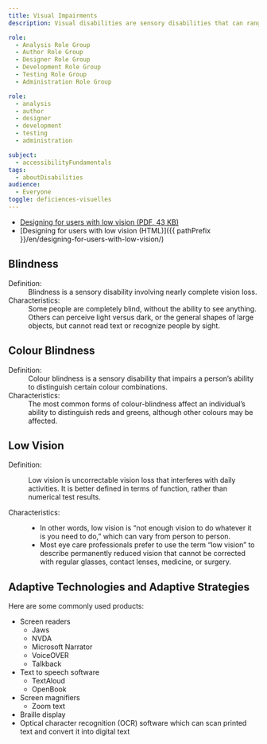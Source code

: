 ```yaml
---
title: Visual Impairments
description: Visual disabilities are sensory disabilities that can range from some amount of vision loss, loss of visual acuity, or increased or decreased sensitivity to specific or bright colours, to complete or uncorrectable loss of vision in either or both eyes.

role:
  - Analysis Role Group
  - Author Role Group
  - Designer Role Group
  - Development Role Group
  - Testing Role Group
  - Administration Role Group

role:
  - analysis
  - author
  - designer
  - development
  - testing
  - administration

subject:
  - accessibilityFundamentals
tags:
  - aboutDisabilities
audience:
  - Everyone
toggle: deficiences-visuelles
---
```


- <a href="{{ pathPrefix }}/docs/posters/LowVision-en_2023.pdf" download>Designing for users with low vision (<abbr title="Portable Document Format">PDF</abbr>, 43 <abbr title="KiloByte">KB</abbr>)</a>
- [Designing for users with low vision (HTML)]({{ pathPrefix }}/en/designing-for-users-with-low-vision/)

## Blindness

<dl>
<dt>Definition:</dt>
<dd>Blindness is a sensory disability involving nearly complete vision loss.</dd>
<dt>Characteristics:</dt>
<dd>Some people are completely blind, without the ability to see anything. Others can perceive light versus dark, or the general shapes of large objects, but cannot read text or recognize people by sight.</dd>
</dl>

## Colour Blindness

<dl>
<dt>Definition:</dt>
<dd>Colour blindness is a sensory disability that impairs a person’s ability to distinguish certain colour combinations.</dd>
<dt>Characteristics:</dt>
<dd>The most common forms of colour-blindness affect an individual’s ability to distinguish reds and greens, although other colours may be affected.</dd>
</dl>

## Low Vision

<dl>
<dt>Definition:</dt>
<dd>

Low vision is uncorrectable vision loss that interferes with daily activities. It is better defined in terms of function, rather than numerical test results.</dd>

<dt>Characteristics:</dt>
<dd>

- In other words, low vision is “not enough vision to do whatever it is you need to do,” which can vary from person to person.
- Most eye care professionals prefer to use the term “low vision” to describe permanently reduced vision that cannot be corrected with regular glasses, contact lenses, medicine, or surgery.

</dd>
</dl>

## Adaptive Technologies and Adaptive Strategies

Here are some commonly used products:

- Screen readers
  - Jaws
  - NVDA
  - Microsoft Narrator
  - VoiceOVER
  - Talkback
- Text to speech software
  - TextAloud
  - OpenBook
- Screen magnifiers
  - Zoom text
- Braille display
- Optical character recognition (<abbr>OCR</abbr>) software which can scan printed text and convert it into digital text
